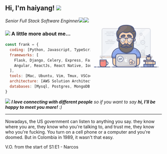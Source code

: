 <h2> Hi, I'm haiyang! <img src="https://media.giphy.com/media/mGcNjsfWAjY5AEZNw6/giphy.gif" width="50"></h2>
<img align='right' src="https://github.com/oceanpad/oceanpad/blob/master/tenor.gif" width="230">
<p><em>Senior Full Stack Software Enginner<img src="https://media.giphy.com/media/fYSnHlufseco8Fh93Z/giphy.gif" width="30"><img src="https://media.giphy.com/media/WUlplcMpOCEmTGBtBW/giphy.gif" width="30"> 
</em></p>

### <img src="https://media.giphy.com/media/VgCDAzcKvsR6OM0uWg/giphy.gif" width="50"> A little more about me...  

```javascript
const frank = {
  coding: [Python, Javascript, TypeScript, NodeJs, Java, Scala, HTML, CSS],
  frameworks: [
    Flask, Django, Celery, Express, Fastify, Serverless, Spring, Play Framework,
    Angular, ReactJs, React Native, Ionic, Flutter, Bootstrap
  ],
  tools: [Mac, Ubuntu, Vim, Tmux, VSCode, Github ...],
  architecture: [AWS Solution Architecture],
  databases: [Mysql, Postgres, MongoDB, Redis, RDS]
}
```

<img src="https://media.giphy.com/media/LnQjpWaON8nhr21vNW/giphy.gif" width="60"> <em><b>I love connecting with different people</b> so if you want to say <b>hi, I'll be happy to meet you more!</b> :)</em>

---

Nowadays, the US government can listen to anything you say. they know where you are, they know who you're talking to, and trust me, they know who you're fucking. You turn on a cell phone or a computer and you're doomed.
But in Colombia in 1989, it wasn't that easy.

V.O. from the start of S1:E1 - Narcos
